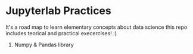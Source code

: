 # Jupyterlab Practices
It's a road map to learn elementary concepts about data science
this repo includes teorical and practical execercises! :)

1. Numpy & Pandas library
